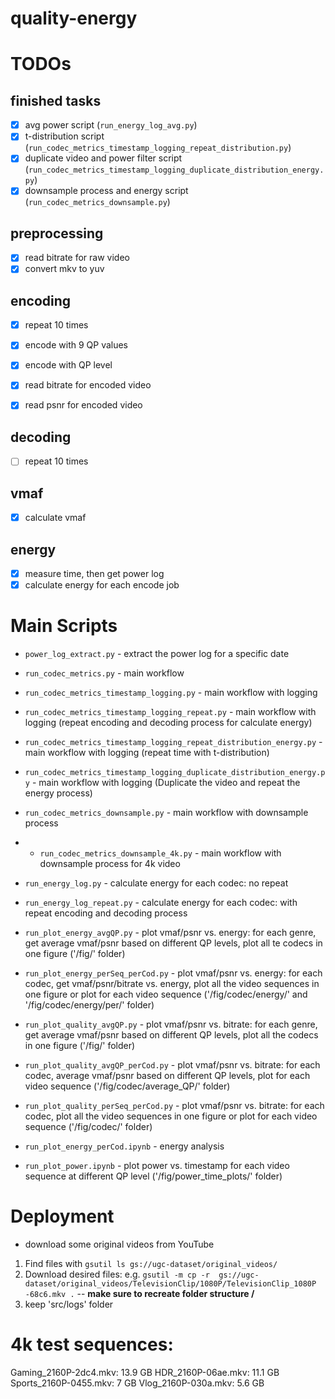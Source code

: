 # quality-energy

# TODOs
## finished tasks
- [x] avg power script (`run_energy_log_avg.py`)
- [x] t-distribution script (`run_codec_metrics_timestamp_logging_repeat_distribution.py`)
- [x] duplicate video and power filter script (`run_codec_metrics_timestamp_logging_duplicate_distribution_energy.py`)
- [x] downsample process and energy script (`run_codec_metrics_downsample.py`)

## preprocessing 
- [x] read bitrate for raw video
- [x] convert mkv to yuv

## encoding  
- [x] repeat 10 times
- [x] encode with 9 QP values
- [x] encode with QP level
- [x] read bitrate for encoded video
- [x] read psnr for encoded video


## decoding
- [ ] repeat 10 times

## vmaf
- [x] calculate vmaf

## energy
- [x] measure time, then get power log
- [x] calculate energy for each encode job

# Main Scripts
- `power_log_extract.py` - extract the power log for a specific date
- `run_codec_metrics.py` - main workflow 

- `run_codec_metrics_timestamp_logging.py` - main workflow with logging
- `run_codec_metrics_timestamp_logging_repeat.py` - main workflow with logging (repeat encoding and decoding process for calculate energy)
- `run_codec_metrics_timestamp_logging_repeat_distribution_energy.py` - main workflow with logging (repeat time with t-distribution)
- `run_codec_metrics_timestamp_logging_duplicate_distribution_energy.py` - main workflow with logging (Duplicate the video and repeat the energy process)
- `run_codec_metrics_downsample.py` - main workflow with downsample process
- - `run_codec_metrics_downsample_4k.py` - main workflow with downsample process for 4k video

- `run_energy_log.py` - calculate energy for each codec: no repeat
- `run_energy_log_repeat.py` - calculate energy for each codec: with repeat encoding and decoding process


- `run_plot_energy_avgQP.py` - plot vmaf/psnr vs. energy: for each genre, get average vmaf/psnr based on different QP levels, plot all te codecs in one figure ('/fig/' folder)
- `run_plot_energy_perSeq_perCod.py` - plot vmaf/psnr vs. energy: for each codec, get vmaf/psnr/bitrate vs. energy, plot all the video sequences in one figure or plot for each video sequence ('/fig/codec/energy/' and '/fig/codec/energy/per/' folder)


- `run_plot_quality_avgQP.py` - plot vmaf/psnr vs. bitrate: for each genre, get average vmaf/psnr based on different QP levels, plot all the codecs in one figure ('/fig/' folder)
- `run_plot_quality_avgQP_perCod.py` - plot vmaf/psnr vs. bitrate: for each codec, average vmaf/psnr based on different QP levels, plot for each video sequence ('/fig/codec/average_QP/' folder)
- `run_plot_quality_perSeq_perCod.py` - plot vmaf/psnr vs. bitrate: for each codec, plot all the video sequences in one figure or plot for each video sequence ('/fig/codec/' folder)


- `run_plot_energy_perCod.ipynb` - energy analysis
- `run_plot_power.ipynb` - plot power vs. timestamp for each video sequence at different QP level ('/fig/power_time_plots/' folder)

# Deployment
- download some original videos from YouTube
1. Find files with `gsutil ls gs://ugc-dataset/original_videos/`
2. Download desired files: e.g. `gsutil -m cp -r 
   gs://ugc-dataset/original_videos/TelevisionClip/1080P/TelevisionClip_1080P
   -68c6.mkv .` -- **make sure to recreate folder structure /<resolution>**
3. keep 'src/logs' folder


[//]: # (cmd)

[//]: # (`ffmpeg -y -i /media/data/video_resized/HowTo/1080P/HowTo_1080P-36a9.mp4 -i /media/data/video_temp/videos/HowTo_1080P-36a9_libx264_22_.mp4 -lavfi libvmaf="model_path=vmaf_v0.6.1.json:log_fmt=json:log_path=output.json" -f null -`)


# 4k test sequences:
Gaming_2160P-2dc4.mkv: 13.9 GB
HDR_2160P-06ae.mkv: 11.1 GB
Sports_2160P-0455.mkv:  7 GB
Vlog_2160P-030a.mkv: 5.6 GB









